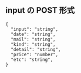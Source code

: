 ## input の POST 形式

```
{
  "input": "string",
  "date": "string",
  "mail": "string",
  "kind": "string",
  "detail": "string",
  "price": "number",
  "etc": "string",
}
```
